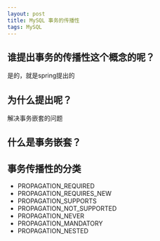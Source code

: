 ```yaml
---
layout: post
title: MySQL 事务的传播性
tags: MySQL
---
```


## 谁提出事务的传播性这个概念的呢？

是的，就是spring提出的

## 为什么提出呢？

解决事务嵌套的问题

## 什么是事务嵌套？

## 事务传播性的分类

- PROPAGATION_REQUIRED
- PROPAGATION_REQUIRES_NEW
- PROPAGATION_SUPPORTS
- PROPAGATION_NOT_SUPPORTED
- PROPAGATION_NEVER
- PROPAGATION_MANDATORY
- PROPAGATION_NESTED

